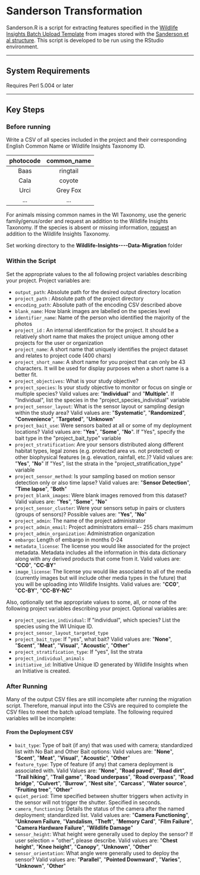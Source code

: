 # Sanderson Transformation
Sanderson.R is a script for extracting features specified in the [Wildlife Insights Batch Upload Template](https://docs.google.com/spreadsheets/d/1iEcHs0Y49W5hx7aoMSFge_1-Q_VfMdl8d56x27heuNY/edit#gid=1839754633) from images stored with the [Sanderson et al structure](https://esajournals.onlinelibrary.wiley.com/doi/full/10.1890/0012-9623-91.3.352). This script is developed to be run using the RStudio environment.

---

## System Requirements

Requires Perl 5.004 or later

---
## Key Steps

### Before running

Write a CSV of all species included in the project and their corresponding English Common Name or Wildlife Insights Taxonomy ID.

| photocode |   common_name |
| :---:     |   :----:      |
| Baas      |   ringtail    |
| Cala      |   coyote      |
| Urci      |   Grey Fox    |
| ...       |   ...         |

For animals missing common names in the WI Taxonomy, use the generic family/genus/order and request an addition to the Wildlife Insights Taxonomy.
If the species is absent or missing information, [request](https://airtable.com/shrpbVfBPahYkyJmp) an addition to the Wildlife Insights Taxonomy.


Set working directory to the __Wildlife-Insights----Data-Migration__ folder

### Within the Script

Set the appropriate values to the all following project variables describing your project. Project variables are:

- `output_path`: Absolute path for the desired output directory location
- `project_path` : Absolute path of the project directory
- `encoding_path`: Absolute path of the encoding CSV described above
- `blank_name`: How blank images are labelled on the species level
- `identifier_name`: Name of the person who identified the majority of the photos
- `project_id` : An internal identification for the project. It should be a relatively short name that makes the project unique among other projects for the user or organization
- `project_name`: A short name that uniquely identifies the project dataset and relates to project code (400 chars)
- `project_short_name`: A short name for you project that can only be 43 characters. It will be used for display purposes when a short name is a better fit.
- `project_objectives`: What is your study objective?
- `project_species`: Is your study objective to monitor or focus on single or multiple species? Valid values are: "__Individual__" and "__Multiple__". If "Individual", list the species in the "project_species_individual" variable
- `project_sensor_layout`: What is the sensor layout or sampling design within the study area? Valid values are: "__Systematic__", "__Randomized__", "__Convenience__", "__Targeted__", "__Unknown__"
- `project_bait_use`: Were sensors baited at all or some of my deployment locations? Valid values are: "__Yes__", "__Some__", "__No__". If "Yes", specify the bait type in the "project_bait_type" variable
- `project_stratification`: Are your sensors distributed along different habitat types, legal zones (e.g. protected area vs. not protected) or other biophysical features (e.g. elevation, rainfall, etc.)? Valid values are: "__Yes__", "__No__" If "Yes", list the strata in the "project_stratification_type" variable
- `project_sensor_method`: Is your sampling based on motion sensor detection only or also time lapse? Valid values are: "__Sensor Detection__", "__Time lapse__", "__Both__"
- `project_blank_images`: Were blank images removed from this dataset? Valid values are: "__Yes__", "__Some__", "__No__"
- `project_sensor_cluster`: Were your sensors setup in pairs or clusters (groups of sensors)? Possible values are: "__Yes__", "__No__"
- `project_admin`: The name of the project administrator
- `project_admin_email`: Project administrators email--  255 chars maximum
- `project_admin_organization`: Administration organization
- `embargo`: Length of embargo in months 0-24
- `metadata_license`: The license you would like associated for the project metadata. Metadata includes all the information in this data dictionary along with any derived products that come from it. Valid values are: "__CC0__", "__CC-BY__"
- `image_license`: The license you would like associated to all of the media (currently images but will include other media types in the future) that you will be uploading into Wildlife Insights. Valid values are: "__CC0__", "__CC-BY__", "__CC-BY-NC__"

Also, optionally set the appropriate values to some, all, or none of the following project variables describing your project. Optional variables are:

- `project_species_individual`: If "individual", which species? List the species using the WI Unique ID.
- `project_sensor_layout_targeted_type`
- `project_bait_type`: If "yes", what bait? Valid values are: "__None__", "__Scent__", "__Meat__", "__Visual__", "__Acoustic__", "__Other__"
- `project_stratification_type`: If "yes", list the strata
- `project_individual_animals`
- `initiative_id`: Initiative Unique ID generated by Wildlife Insights when an Initiative is created.

### After Running

Many of the output CSV files are still incomplete after running the migration script. Therefore, manual input into the CSVs are required to complete the CSV files to meet the batch upload template. The following required variables will be incomplete:

#### From the Deployment CSV

- `bait_type`: Type of bait (if any) that was used with camera; standardized list with No Bait and Other Bait options: Valid values are: "__None__", "__Scent__", "__Meat__", "__Visual__", "__Acoustic__", "__Other__"
- `feature_type`: Type of feature (if any) that camera deployment is associated with. Valid Values are: "__None__", "__Road paved__", "__Road dirt__", "__Trail hiking__", "__Trail game__", "__Road underpass__", "__Road overpass__", "__Road bridge__", "__Culvert__", "__Burrow__", "__Nest site__", "__Carcass__", "__Water source__", "__Fruiting tree__", "__Other__"
- `quiet_period`: Time specified between shutter triggers when activity in the sensor will not trigger the shutter. Specified in seconds.
- `camera_functioning`: Details the status of the camera after the named deployment; standardized list. Valid values are: "__Camera Functioning__", "__Unknown Failure__, "__Vandalism__, "__Theft__", "__Memory Card__", "__Film Failure__", "__Camera Hardware Failure__", "__Wildlife Damage__"
- `sensor_height`: What height were generally used to deploy the sensor? If user selection = "other", please describe. Valid values are: "__Chest height__", "__Knee height__", "__Canopy__", "__Unknown__", "__Other__"
- `sensor_orientation`: What angle were generally used to deploy the sensor? Valid values are: "__Parallel__", "__Pointed Downward__", "__Varies__", "__Unknown__", "__Other__"
